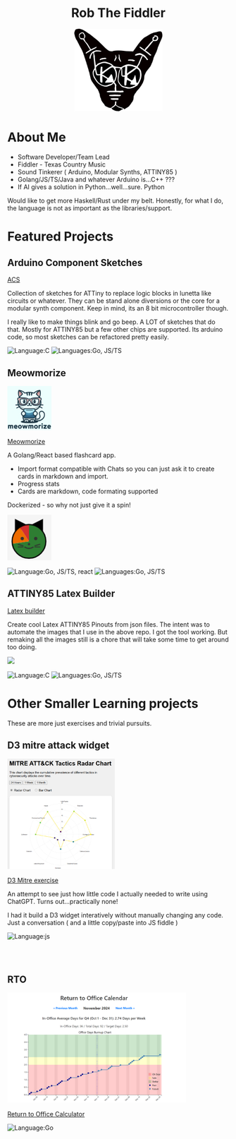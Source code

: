 <div align="center">

# Rob The Fiddler

<p align="center">
  <img src="d8.png" alt="Updo demo" width="200"/>
</p>

<div align="left">

# About Me

- Software Developer/Team Lead
- Fiddler - Texas Country Music
- Sound Tinkerer ( Arduino, Modular Synths, ATTINY85 )
- Golang/JS/TS/Java and whatever Arduino is...C++ ???
- If AI gives a solution in Python...well...sure. Python

Would like to get more Haskell/Rust under my belt. Honestly, for what I do, the language is not as important as the libraries/support.

# Featured Projects

## Arduino Component Sketches

[ACS](https://github.com/robstave/ArduinoComponentSketches)

Collection of sketches for ATTiny to replace logic blocks in lunetta like circuits or whatever. They can be stand alone diversions or the core for a modular synth component. Keep in mind, its an 8 bit microcontroller though.

I really like to make things blink and go beep. A LOT of sketches that do that. Mostly for ATTINY85 but a few other chips are supported. Its arduino code, so most sketches can be refactored pretty easily.

![Language:C](https://img.shields.io/static/v1?label=Language&message=C-Arduino&color=blue) ![Languages:Go, JS/TS](https://img.shields.io/github/stars/robstave/arduinocomponentsketches)



## Meowmorize

<img src="https://github.com/robstave/meowmorize/raw/main/assets/meow.png"  width="100" >

[Meowmorize](https://github.com/robstave/meowmorize)

A Golang/React based flashcard app.
 - Import format compatible with Chats so you can just ask it to create cards in markdown and import.
 - Progress stats
 - Cards are markdown, code formating supported
 
Dockerized - so why not just give it a spin!

<img src="https://github.com/robstave/meowmorize/raw/main/assets/cat2.png"  width="100"
      >

![Language:Go, JS/TS, react](https://img.shields.io/static/v1?label=Language&message=Go,JS,React&color=blue) ![Languages:Go, JS/TS](https://img.shields.io/github/stars/robstave/meowmorize)


## ATTINY85 Latex Builder

[Latex builder](https://github.com/robstave/attiny85-latex)

Create cool Latex ATTINY85 Pinouts from json files. The intent was to automate the images that I use in the above repo. I got the tool working. But remaking all the images still is a chore that will take some time to get around too doing.

<img src="https://github.com/robstave/attiny85-latex/raw/main/assets/cowbell.png"  
      >

![Language:C](https://img.shields.io/static/v1?label=Language&message=Go&color=blue) ![Languages:Go, JS/TS](https://img.shields.io/github/stars/robstave/attiny85-latex)

# Other Smaller Learning projects

These are more just exercises and trivial pursuits.

## D3 mitre attack widget

<img src="https://github.com/robstave/d3-mitre-ai-experiment/raw/main/12-palette/radar12a.png"  
     alt="Size Limit logo by Anton Lovchikov"   height="250">

[D3 Mitre exercise](https://github.com/robstave/d3-mitre-ai-experiment)

An attempt to see just how little code I actually needed to write using ChatGPT. Turns out...practically none!

I had it build a D3 widget interatively without manually changing any code. Just a conversation ( and a little copy/paste into JS fiddle )

![Language:js](https://img.shields.io/static/v1?label=Language&message=JS&color=blue)

<br>
<br>

## RTO

<img src="https://raw.githubusercontent.com/robstave/rto/main/docs/cal2.png"  alt="Size Limit logo by Anton Lovchikov"   height="250">

[Return to Office Calculator](https://github.com/robstave/rto)

![Language:Go](https://img.shields.io/static/v1?label=Language&message=GO&color=blue)
